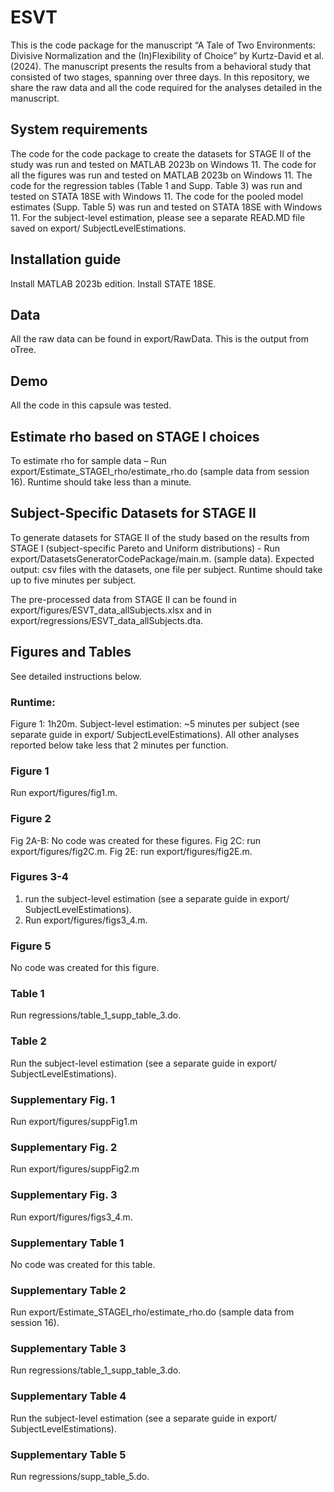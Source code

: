 # ESVT
This is the code package for the manuscript “A Tale of Two Environments: Divisive Normalization and the (In)Flexibility of Choice” by Kurtz-David et al. (2024).
The manuscript presents the results from a behavioral study that consisted of two stages, spanning over three days. 
In this repository, we share the raw data and all the code required for the analyses detailed in the manuscript. 

## System requirements
The code for the code package to create the datasets for STAGE II of the study was run and tested on MATLAB 2023b on Windows 11. 
The code for all the figures was run and tested on MATLAB 2023b on Windows 11.
The code for the regression tables (Table 1 and Supp. Table 3) was run and tested on STATA 18SE with Windows 11.
The code for the pooled model estimates (Supp. Table 5) was run and tested on STATA 18SE with Windows 11.
For the subject-level estimation, please see a separate READ.MD file saved on export/ SubjectLevelEstimations.
 
## Installation guide
Install MATLAB 2023b edition.
Install STATE 18SE.

## Data
All the raw data can be found in export/RawData.
This is the output from oTree.

## Demo
All the code in this capsule was tested. 

## Estimate rho based on STAGE I choices
To estimate rho for sample data – 
Run export/Estimate_STAGEI_rho/estimate_rho.do (sample data from session 16).
Runtime should take less than a minute.

## Subject-Specific Datasets for STAGE II
To generate datasets for STAGE II of the study based on the results from STAGE I (subject-specific Pareto and Uniform distributions) - 
Run export/DatasetsGeneratorCodePackage/main.m. (sample data).
Expected output: csv files with the datasets, one file per subject.
Runtime should take up to five minutes per subject.
 
The pre-processed data from STAGE II can be found in export/figures/ESVT_data_allSubjects.xlsx and in export/regressions/ESVT_data_allSubjects.dta.

## Figures and Tables
See detailed instructions below.

### Runtime: 
Figure 1: 1h20m. 
Subject-level estimation: ~5 minutes per subject (see separate guide in export/ SubjectLevelEstimations). 
All other analyses reported below take less that 2 minutes per function.

### Figure 1
Run export/figures/fig1.m.

### Figure 2
Fig 2A-B: No code was created for these figures.
Fig 2C: run export/figures/fig2C.m.
Fig 2E: run export/figures/fig2E.m.

### Figures 3-4
1) run the subject-level estimation (see a separate guide in export/ SubjectLevelEstimations). 
2) Run export/figures/figs3_4.m.

### Figure 5
No code was created for this figure.

### Table 1
Run regressions/table_1_supp_table_3.do.

### Table 2
Run the subject-level estimation (see a separate guide in export/ SubjectLevelEstimations). 

### Supplementary Fig. 1
Run export/figures/suppFig1.m

### Supplementary Fig. 2
Run export/figures/suppFig2.m

### Supplementary Fig. 3
Run export/figures/figs3_4.m.

### Supplementary Table 1
No code was created for this table.

### Supplementary Table 2
Run export/Estimate_STAGEI_rho/estimate_rho.do (sample data from session 16).

### Supplementary Table 3
Run regressions/table_1_supp_table_3.do.

### Supplementary Table 4
Run the subject-level estimation (see a separate guide in export/ SubjectLevelEstimations). 

### Supplementary Table 5
Run regressions/supp_table_5.do.
